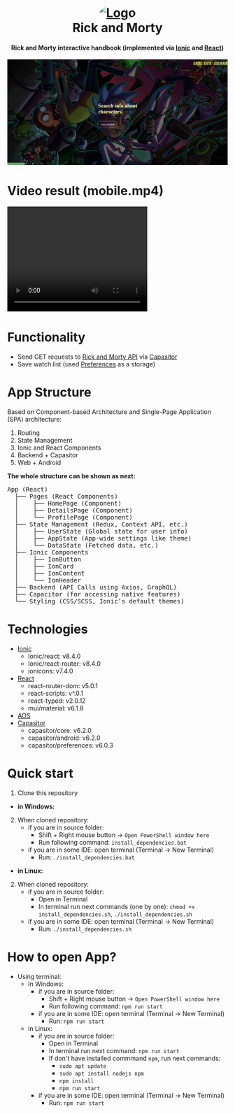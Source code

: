 <h1 align="center">
  <br>
  <a href="https://www.pngall.com/wp-content/uploads/4/Rick-And-Morty-PNG-Clipart.png"><img style="border-radius: 100%" width="100" height="100" alt="Logo" src="https://www.pngall.com/wp-content/uploads/4/Rick-And-Morty-PNG-Clipart.png"></a>
  <br>
  Rick and Morty
  <br>
  <h4 align="center">Rick and Morty interactive handbook (implemented via <a href="https://ionicframework.com/" target="_blank">Ionic</a> and <a href="https://uk.reactjs.org/" target="_blank">React</a>) 
</h1>

<img src="./Screenshot_initial.png" alt="Screenshot">

# Video result (mobile.mp4)
<video width="320" height="240" controls>
  <source src="mobile.mp4" type="video/mp4">
  Your browser does not support the video tag.
</video>

# Functionality
* Send GET requests to [Rick and Morty API](https://rickandmortyapi.com/documentation/) via [Capasitor](https://capacitorjs.com/docs)
* Save watch list (used [Preferences](https://capacitorjs.com/docs/apis/preferences) as a storage)
# App Structure
Based on Component-based Architecture and Single-Page Application (SPA) architecture:
1. Routing
2. State Management
3. Ionic and React Components
4. Backend + Capasitor
5. Web + Android

**The whole structure can be shown as next:**
<pre>
App (React)
  ├── Pages (React Components)
  │    ├── HomePage (Component)
  │    ├── DetailsPage (Component)
  │    └── ProfilePage (Component)
  ├── State Management (Redux, Context API, etc.)
  │    ├── UserState (Global state for user info)
  │    ├── AppState (App-wide settings like theme)
  │    └── DataState (Fetched data, etc.)
  ├── Ionic Components
  │    ├── IonButton
  │    ├── IonCard
  │    ├── IonContent
  │    └── IonHeader
  ├── Backend (API Calls using Axios, GraphQL)
  ├── Capacitor (for accessing native features)
  └── Styling (CSS/SCSS, Ionic’s default themes)
</pre>

# Technologies
* [Ionic](https://ionicframework.com/)
  - Ionic/react: v8.4.0
  - Ionic/react-router: v8.4.0
  - ionicons: v7.4.0
* [React](https://uk.reactjs.org/)
  - react-router-dom: v5.0.1
  - react-scripts: v^.0.1
  - react-typed: v2.0.12
  - mui/material: v6.1.8
* [AOS](https://michalsnik.github.io/aos/)
* [Capasitor](https://capacitorjs.com/docs)
  - capasitor/core: v6.2.0
  - capasitor/android: v6.2.0
  - capasitor/preferences: v6.0.3


# Quick start
1) Clone this repository
* **in Windows:**
2) When cloned repository:
    * if you are in source folder: 
      - Shift + Right mouse button -> `Open PowerShell window here`
      - Run following command: `install_dependencies.bat`
    * if you are in some IDE: open terminal (Terminal -> New Terminal)
      - Run: `./install_dependencies.bat`
    
* **in Linux:**
2) When cloned repository:
    * if you are in source folder: 
      - Open in Terminal
      - In terminal run next commands (one by one): `chmod +x install_dependencies.sh`, `./install_dependencies.sh`
    * if you are in some IDE: open terminal (Terminal -> New Terminal)
      - Run: `./install_dependencies.sh`

# How to open App?
* Using terminal:
  * In Windows:
    * if you are in source folder: 
      - Shift + Right mouse button -> `Open PowerShell window here`
      - Run following command: `npm run start`
    * if you are in some IDE: open terminal (Terminal -> New Terminal)
      - Run: `npm run start`
  * in Linux:
    * if you are in source folder: 
      - Open in Terminal
      - In terminal run next command: `npm run start`
      - If don't have installed commmand `npm`, run next commands:
        * `sudo apt update`
        * `sudo apt install nodejs npm`
        * `npm install`
        * `npm run start`
    * if you are in some IDE: open terminal (Terminal -> New Terminal)
      - Run: `npm run start`
